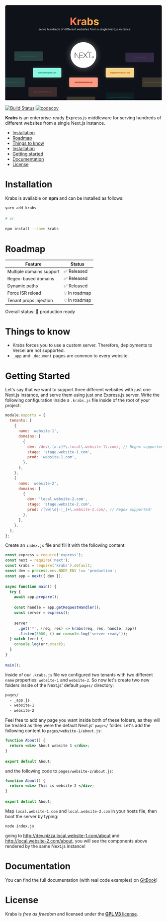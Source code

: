 <img src="/misc/krabs-cover.png" />

[![Build Status](https://www.travis-ci.com/micheleriva/krabs.svg?branch=main)](https://www.travis-ci.com/micheleriva/krabs)
[![codecov](https://codecov.io/gh/micheleriva/krabs/branch/main/graph/badge.svg?token=s46QYu6uUJ)](https://codecov.io/gh/micheleriva/krabs)

**Krabs** is an enterprise-ready Express.js middleware for serving hundreds of different websites from a single Next.js instance.

- [Installation](#installation)
- [Roadmap](#roadmap)
- [Things to know](#things-to-know)
- [Installation](#installation)
- [Getting started](#getting-started)
- [Documentation](#documentation)
- [License](#license)

# Installation

Krabs is available on **npm** and can be installed as follows:

```bash
yarn add krabs

# or

npm install --save krabs
```

# Roadmap

| Feature                  | Status        |
| ------------------------ | ------------- |
| Multiple domains support | ✅ Released   |
| Regex-based domains      | ✅ Released   |
| Dynamic paths            | ✅ Released   |
| Force ISR reload         | 💡 In roadmap |
| Tenant props injection   | 💡 In roadmap |

Overall status: 🎉 production ready

# Things to know

- Krabs forces you to use a custom server. Therefore, deployments to Vercel are not supported.
- `_app` and `_document` pages are common to every website.

# Getting Started

Let's say that we want to support three different websites with just one Next.js instance, and serve them using just one Express.js server.
Write the following configuration inside a `.krabs.js` file inside of the root of your project:

```js
module.exports = {
  tenants: [
    {
      name: 'website-1',
      domains: [
        {
          dev: /dev\.[a-z]*\.local\.website-1\.com/, // Regex supported!
          stage: 'stage.website-1.com',
          prod: 'website-1.com',
        },
      ],
    },
    {
      name: 'website-2',
      domains: [
        {
          dev: 'local.website-2.com',
          stage: 'stage.website-2.com',
          prod: /[\w|\d|-|_]+\.website-2.com/, // Regex supported!
        },
      ],
    },
  ],
};
```

Create an `index.js` file and fill it with the following content:

```js
const express = require('express');
const next = require('next');
const krabs = require('krabs').default;
const dev = process.env.NODE_ENV !== 'production';
const app = next({ dev });

async function main() {
  try {
    await app.prepare();

    const handle = app.getRequestHandler();
    const server = express();

    server
      .get('*', (req, res) => krabs(req, res, handle, app))
      .listen(3000, () => console.log('server ready'));
  } catch (err) {
    console.log(err.stack);
  }
}

main();
```

Inside of our `.krabs.js` file we configured two tenants with two different `name` properties: `website-1` and `website-2`.
So now let's create two new folders inside of the Next.js' default `pages/` directory:

```txt
pages/
  - _app.js
  - website-1
  - website-2
```

Feel free to add any page you want inside both of these folders, as they will be treated as they were the default Next.js' `pages/` folder.
Let's add the following content to `pages/website-1/about.js`:

```jsx
function About() {
  return <div> About website 1 </div>;
}

export default About;
```

and the following code to `pages/website-2/about.js`:

```jsx
function About() {
  return <div> This is website 2 </div>;
}

export default About;
```

Map `local.website-1.com` and `local.website-2.com` in your hosts file, then boot the server by typing:

```bash
node index.js
```

going to http://dev.pizza.local.website-1.com/about and http://local.website-2.com/about, you will see the components above rendered by the same Next.js instance!

# Documentation

You can find the full documentation (with real code examples) on [GitBook](https://micheleriva.gitbook.io/krabs/)!

# License

Krabs is _free as freedom_ and licensed under the [**GPL V3** license](/LICENSE.md).
